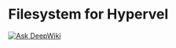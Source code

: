 Filesystem for Hypervel
===

[![Ask DeepWiki](https://deepwiki.com/badge.svg)](https://deepwiki.com/hypervel/filesystem)